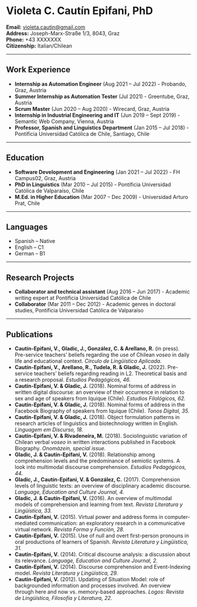 # Violeta C. Cautín Epifani, PhD

**Email:** violeta.cautin@gmail.com  
**Address:** Joseph-Marx-Straße 1/3, 8043, Graz  
**Phone:** +43 XXXXXXX  
**Citizenship:** Italian/Chilean  

---

## Work Experience

- **Internship as Automation Engineer** (Aug 2021 – Jul 2022) - Probando, Graz, Austria  
- **Summer Internship as Automation Tester** (Jul 2021) - Greentube, Graz, Austria  
- **Scrum Master** (Jun 2020 – Aug 2020) - Wirecard, Graz, Austria  
- **Internship in Industrial Engineering and IT** (Jun 2019 – Sept 2019) - Semantic Web Company, Vienna, Austria  
- **Professor, Spanish and Linguistics Department** (Jan 2015 – Jul 2018) - Pontificia Universidad Católica de Chile, Santiago, Chile  

---

## Education

- **Software Development and Engineering** (Jan 2021 – Jul 2022) - FH Campus02, Graz, Austria  
- **PhD in Linguistics** (Mar 2010 – Jul 2015) - Pontificia Universidad Católica de Valparaíso, Chile  
- **M.Ed. in Higher Education** (Mar 2007 – Dec 2009) - Universidad Arturo Prat, Chile  

---

## Languages

- Spanish – Native  
- English – C1  
- German – B1  

---

## Research Projects

- **Collaborator and technical assistant** (Aug 2016 – Jun 2017) - Academic writing expert at Pontificia Universidad Católica de Chile  
- **Collaborator** (Mar 2011 – Dec 2012) - Academic genres in doctoral studies, Pontificia Universidad Católica de Valparaíso  

---

## Publications

- **Cautín-Epifani, V., Gladic, J., González, C. & Arellano, R.** (in press). Pre-service teachers’ beliefs regarding the use of Chilean *voseo* in daily life and educational context. *Círculo de Lingüística Aplicada.*
- **Cautín-Epifani, V., Arellano, R., Tudela, R. & Gladic, J.** (2022). Pre-service teachers’ beliefs regarding reading in L2. Theoretical basis and a research proposal. *Estudios Pedagógicos, 46.*
- **Cautín-Epifani, V. & Gladic, J.** (2018). Nominal forms of address in written digital discourse: an overview of their occurrence in relation to sex and age of speakers from Iquique (Chile). *Estudios Filológicos, 62.*
- **Cautín-Epifani, V. & Gladic, J.** (2018). Nominal forms of address in the Facebook Biography of speakers from Iquique (Chile). *Tonos Digital, 35.*
- **Cautín-Epifani, V. & Gladic, J.** (2018). Object formulation patterns in research articles of linguistics and biotechnology written in English. *Linguagem em Discurso, 18.*
- **Cautín-Epifani, V. & Rivadeneira, M.** (2018). Sociolinguistic variation of Chilean verbal *voseo* in written interactions published in Facebook Biography. *Onomázein, special issue.*
- **Gladic, J. & Cautín-Epifani, V.** (2018). Relationship among comprehension levels and the predominance of semiotic systems. A look into multimodal discourse comprehension. *Estudios Pedagógicos, 44.*
- **Gladic, J., Cautín-Epifani, V. & González, C.** (2017). Comprehension levels of linguistic texts: an overview of disciplinary academic discourse. *Language, Education and Culture Journal, 4.*
- **Gladic, J. & Cautín-Epifani, V.** (2016). An overview of multimodal models of comprehension and learning from text. *Revista Literatura y Lingüística, 33.*
- **Cautín-Epifani, V.** (2015). Virtual power and address forms in computer-mediated communication: an exploratory research in a communicative virtual network. *Revista Forma y Función, 28.*
- **Cautín-Epifani, V.** (2015). Use of null and overt first-person pronouns in oral productions of learners of Spanish. *Revista Literatura y Lingüística, 31.*
- **Cautín-Epifani, V.** (2014). Critical discourse analysis: a discussion about its relevance. *Language, Education and Culture Journal, 2.*
- **Cautín-Epifani, V.** (2014). Discourse comprehension and Event-Indexing model. *Revista Literatura y Lingüística, 29.*
- **Cautín-Epifani, V.** (2012). Updating of Situation Model: role of backgrounded information and processes involved. An overview through here and now vs. memory-based approaches. *Logos: Revista de Lingüística, Filosofía y Literatura, 22.*   
